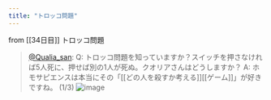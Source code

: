 ```yaml
---
title: "トロッコ問題"
---
```


from [[34日目]]
トロッコ問題
> [@Qualia_san](https://twitter.com/Qualia_san/status/1597621092738568192?s=20&t=D4ishJD5ssikBQFm-yjt7w): Q: トロッコ問題を知っていますか？スイッチを押さなければ5人死に、押せば別の1人が死ぬ。クオリアさんはどうしますか？
> A: ホモサピエンスは本当にその「[[どの人を殺すか考える]][[ゲーム]]」が好きですね。 (1/3)
> ![image](https://pbs.twimg.com/media/FivimkraAAEu1-d.png)
